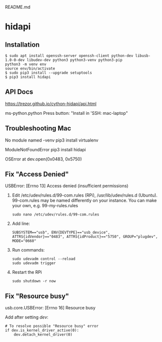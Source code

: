 README.md
# hidapi
## Installation
    $ sudo apt install openssh-server openssh-client python-dev libusb-1.0-0-dev libudev-dev python3 python3-venv python3-pip
    python3 -m venv env
    source env/bin/activate
    $ sudo pip3 install --upgrade setuptools
    $ pip3 install hidapi

## API Docs
https://trezor.github.io/cython-hidapi/api.html

ms-python.python
    Press button: "Install in 'SSH: mac-laptop"



## Troubleshooting Mac
No module named -venv
    pip3 install virtualenv

ModuleNotFoundError
    pip3 install hidapi

OSError at dev.open(0x0483, 0x5750)
    

## Fix "Access Denied"
USBError: [Errno 13] Access denied (insufficient permissions)

1. Edit /etc/udev/rules.d/99-com.rules (RPi), /usr/lib/udev/rules.d (Ubuntu). 99-com.rules may be named differently on your instance. You can make your own, e.g. 99-my-rules.rules
    
       sudo nano /etc/udev/rules.d/99-com.rules
    
1. Add line:

       SUBSYSTEM=="usb", ENV{DEVTYPE}=="usb_device", ATTRS{idVendor}=="0483", ATTRS{idProduct}=="5750", GROUP="plugdev", MODE="0660"

1. Run commands:

       sudo udevadm control --reload
       sudo udevadm trigger

1. Restart the RPi

       sudo shutdown -r now

## Fix "Resource busy"
usb.core.USBError: [Errno 16] Resource busy

Add after setting _dev_:

    # To resolve possible "Resource busy" error
    if dev.is_kernel_driver_active(0):
        dev.detach_kernel_driver(0)